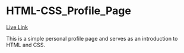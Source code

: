 # HTML-CSS_Profile_Page

[Live Link](https://marie-ehrman.github.io/HTML-CSS_Profile_Page/)

This is a simple personal profile page and serves as an introduction to HTML and CSS.
